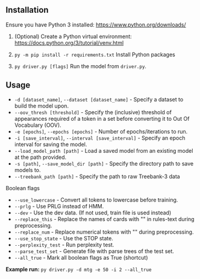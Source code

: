 # 

## Installation

Ensure you have Python 3 installed: https://www.python.org/downloads/

1. (Optional) Create a Python virtual environment: https://docs.python.org/3/tutorial/venv.html

2. `py -m pip install -r requirements.txt` Install Python packages

3. `py driver.py [flags]` Run the model from `driver.py`.


## Usage

- `-d [dataset_name]`, `--dataset [dataset_name]` - Specify a dataset to build the model upon.
- `--oov_thresh [threshold]` - Specify the (inclusive) threshold of appearances required of a  token in a set before converting it to Out Of Vocabulary (OOV).
- `-e [epochs]`, `--epochs [epochs]` - Number of epochs/iterations to run.
- `-i [save_interval]`, `--interval [save_interval]` - Specify an epoch interval for saving the model.
- `--load_model_path [path]` - Load a saved model from an existing model at the path provided.
- `-s [path]`, `--save_model_dir [path]` - Specify the directory path to save models to.
- `--treebank_path [path]` - Specify the path to raw Treebank-3 data

Boolean flags
- `--use_lowercase` - Convert all tokens to lowercase before training.
- `--prlg` - Use PRLG instead of HMM.
- `--dev` - Use the dev data. (If not used, train file is used instead)
- `--replace_this` - Replace the names of cards with "<this>" in rules-text during preprocessing.
- `--replace_num` - Replace numerical tokens with "<number>" during preprocessing.
- `--use_stop_state` - Use the STOP state.
- `--perplexity_test` - Run perplexity test.
- `--parse_test_set` - Generate file with parse trees of the test set.
- `--all_true` - Mark all boolean flags as True (shortcut)

**Example run:** `py driver.py -d mtg -e 50 -i 2 --all_true`